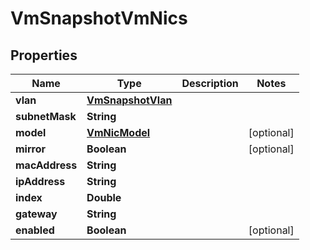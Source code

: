 

# VmSnapshotVmNics


## Properties

Name | Type | Description | Notes
------------ | ------------- | ------------- | -------------
**vlan** | [**VmSnapshotVlan**](VmSnapshotVlan.md) |  | 
**subnetMask** | **String** |  | 
**model** | [**VmNicModel**](VmNicModel.md) |  |  [optional]
**mirror** | **Boolean** |  |  [optional]
**macAddress** | **String** |  | 
**ipAddress** | **String** |  | 
**index** | **Double** |  | 
**gateway** | **String** |  | 
**enabled** | **Boolean** |  |  [optional]



